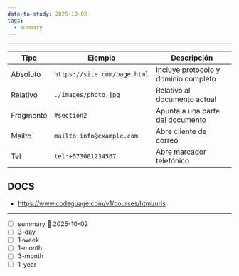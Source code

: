 ```yaml
---
date-to-study: 2025-10-02
tags:
  - summary
---
```

---
| Tipo         | Ejemplo                          | Descripción                          |
|--------------|----------------------------------|--------------------------------------|
| Absoluto     | `https://site.com/page.html`     | Incluye protocolo y dominio completo |
| Relativo     | `./images/photo.jpg`             | Relativo al documento actual         |
| Fragmento    | `#section2`                      | Apunta a una parte del documento     |
| Mailto       | `mailto:info@example.com`        | Abre cliente de correo               |
| Tel          | `tel:+573001234567`              | Abre marcador telefónico             |

## DOCS

- https://www.codeguage.com/v1/courses/html/uris
---
- [ ] summary  📅 2025-10-02
- [ ] 3-day 
- [ ] 1-week 
- [ ] 1-month 
- [ ] 3-month 
- [ ] 1-year 